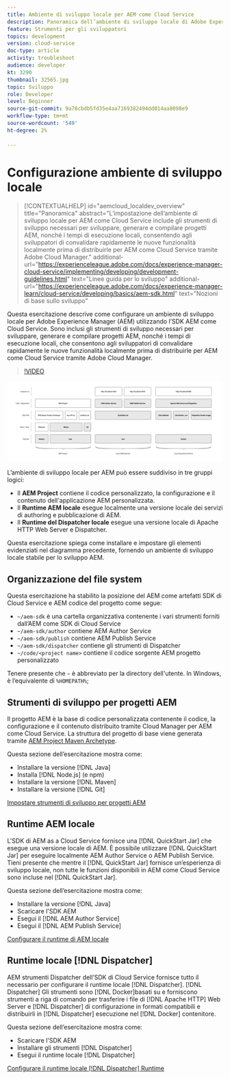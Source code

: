 ```yaml
---
title: Ambiente di sviluppo locale per AEM come Cloud Service
description: Panoramica dell’ambiente di sviluppo locale di Adobe Experience Manager (AEM).
feature: Strumenti per gli sviluppatori
topics: development
version: cloud-service
doc-type: article
activity: troubleshoot
audience: developer
kt: 3290
thumbnail: 32565.jpg
topic: Sviluppo
role: Developer
level: Beginner
source-git-commit: 9a78cbdb5fd35e4aa7169382494dd014aa8098e9
workflow-type: tm+mt
source-wordcount: '549'
ht-degree: 2%

---
```



# Configurazione ambiente di sviluppo locale

>[!CONTEXTUALHELP]
>id="aemcloud_localdev_overview"
>title="Panoramica"
>abstract="L’impostazione dell’ambiente di sviluppo locale per AEM come Cloud Service include gli strumenti di sviluppo necessari per sviluppare, generare e compilare progetti AEM, nonché i tempi di esecuzione locali, consentendo agli sviluppatori di convalidare rapidamente le nuove funzionalità localmente prima di distribuirle per AEM come Cloud Service tramite Adobe Cloud Manager."
>additional-url="https://experienceleague.adobe.com/docs/experience-manager-cloud-service/implementing/developing/development-guidelines.html" text="Linee guida per lo sviluppo"
>additional-url="https://experienceleague.adobe.com/docs/experience-manager-learn/cloud-service/developing/basics/aem-sdk.html" text="Nozioni di base sullo sviluppo"

Questa esercitazione descrive come configurare un ambiente di sviluppo locale per Adobe Experience Manager (AEM) utilizzando l’SDK AEM come Cloud Service. Sono inclusi gli strumenti di sviluppo necessari per sviluppare, generare e compilare progetti AEM, nonché i tempi di esecuzione locali, che consentono agli sviluppatori di convalidare rapidamente le nuove funzionalità localmente prima di distribuirle per AEM come Cloud Service tramite Adobe Cloud Manager.

>[!VIDEO](https://video.tv.adobe.com/v/32565/?quality=12&learn=on)

![AEM come Cloud Service Local Development Environment Technology Stack](./assets/overview/aem-sdk-technology-stack.png)

L’ambiente di sviluppo locale per AEM può essere suddiviso in tre gruppi logici:

+ Il __AEM Project__ contiene il codice personalizzato, la configurazione e il contenuto dell&#39;applicazione AEM personalizzata.
+ Il __Runtime AEM locale__ esegue localmente una versione locale dei servizi di authoring e pubblicazione di AEM.
+ Il __Runtime del Dispatcher locale__ esegue una versione locale di Apache HTTP Web Server e Dispatcher.

Questa esercitazione spiega come installare e impostare gli elementi evidenziati nel diagramma precedente, fornendo un ambiente di sviluppo locale stabile per lo sviluppo AEM.

## Organizzazione del file system

Questa esercitazione ha stabilito la posizione del AEM come artefatti SDK di Cloud Service e AEM codice del progetto come segue:

+ `~/aem-sdk` è una cartella organizzativa contenente i vari strumenti forniti dall’AEM come SDK di Cloud Service
+ `~/aem-sdk/author` contiene AEM Author Service
+ `~/aem-sdk/publish` contiene AEM Publish Service
+ `~/aem-sdk/dispatcher` contiene gli strumenti di Dispatcher
+ `~/code/<project name>` contiene il codice sorgente AEM progetto personalizzato

Tenere presente che `~` è abbreviato per la directory dell&#39;utente. In Windows, è l’equivalente di `%HOMEPATH%`;

## Strumenti di sviluppo per progetti AEM

Il progetto AEM è la base di codice personalizzata contenente il codice, la configurazione e il contenuto distribuito tramite Cloud Manager per AEM come Cloud Service. La struttura del progetto di base viene generata tramite [AEM Project Maven Archetype](https://github.com/adobe/aem-project-archetype).

Questa sezione dell’esercitazione mostra come:

+ Installare la versione [!DNL Java]
+ Installa [!DNL Node.js] (e npm)
+ Installare la versione [!DNL Maven]
+ Installare la versione [!DNL Git]

[Impostare strumenti di sviluppo per progetti AEM](./development-tools.md)

## Runtime AEM locale

L&#39;SDK di AEM as a Cloud Service fornisce una [!DNL QuickStart Jar] che esegue una versione locale di AEM. È possibile utilizzare [!DNL QuickStart Jar] per eseguire localmente AEM Author Service o AEM Publish Service. Tieni presente che mentre il [!DNL QuickStart Jar] fornisce un’esperienza di sviluppo locale, non tutte le funzioni disponibili in AEM come Cloud Service sono incluse nel [!DNL QuickStart Jar].

Questa sezione dell’esercitazione mostra come:

+ Installare la versione [!DNL Java]
+ Scaricare l&#39;SDK AEM
+ Esegui il [!DNL AEM Author Service]
+ Esegui il [!DNL AEM Publish Service]

[Configurare il runtime di AEM locale](./aem-runtime.md)

## Runtime locale [!DNL Dispatcher]

AEM strumenti Dispatcher dell’SDK di Cloud Service fornisce tutto il necessario per configurare il runtime locale [!DNL Dispatcher]. [!DNL Dispatcher] Gli strumenti sono  [!DNL Docker]basati su e forniscono strumenti a riga di comando per trasferire i file di  [!DNL Apache HTTP] Web Server e  [!DNL Dispatcher] di configurazione in formati compatibili e distribuirli in  [!DNL Dispatcher] esecuzione nel  [!DNL Docker] contenitore.

Questa sezione dell’esercitazione mostra come:

+ Scaricare l&#39;SDK AEM
+ Installare gli strumenti [!DNL Dispatcher]
+ Esegui il runtime locale [!DNL Dispatcher]

[Configurare il runtime locale [!DNL Dispatcher] Runtime](./dispatcher-tools.md)
